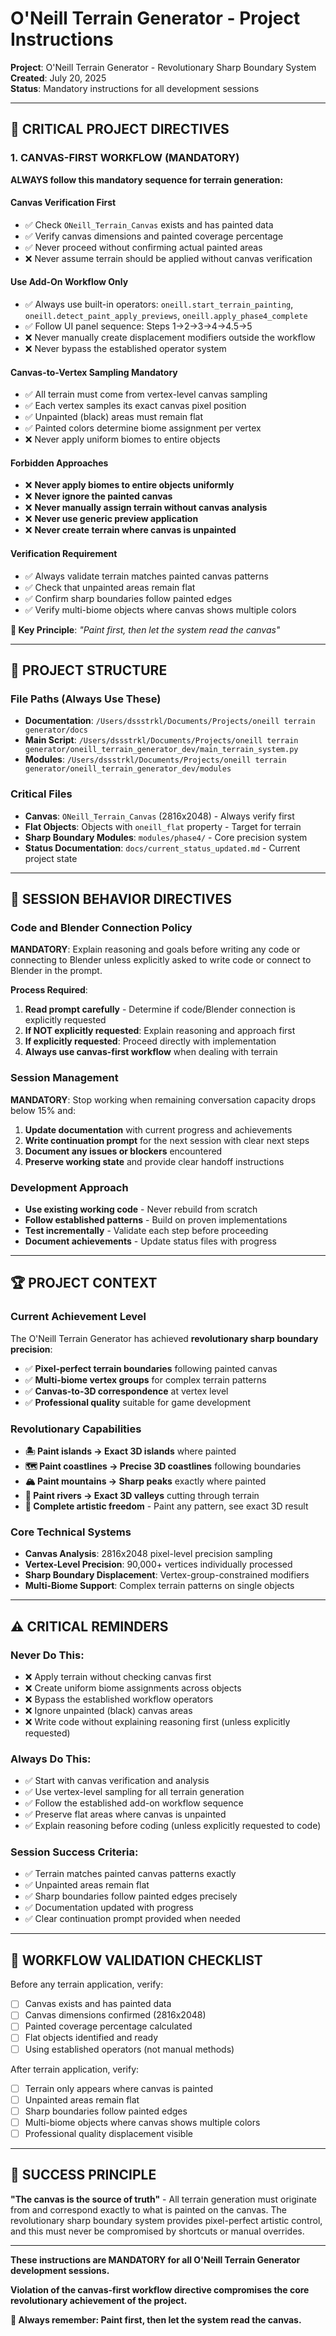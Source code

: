 # O'Neill Terrain Generator - Project Instructions

**Project**: O'Neill Terrain Generator - Revolutionary Sharp Boundary System  
**Created**: July 20, 2025  
**Status**: Mandatory instructions for all development sessions

---

## 🚨 CRITICAL PROJECT DIRECTIVES

### **1. CANVAS-FIRST WORKFLOW (MANDATORY)**

**ALWAYS follow this mandatory sequence for terrain generation:**

#### **Canvas Verification First**
- ✅ Check `ONeill_Terrain_Canvas` exists and has painted data
- ✅ Verify canvas dimensions and painted coverage percentage  
- ✅ Never proceed without confirming actual painted areas
- ❌ Never assume terrain should be applied without canvas verification

#### **Use Add-On Workflow Only**
- ✅ Always use built-in operators: `oneill.start_terrain_painting`, `oneill.detect_paint_apply_previews`, `oneill.apply_phase4_complete`
- ✅ Follow UI panel sequence: Steps 1→2→3→4→4.5→5
- ❌ Never manually create displacement modifiers outside the workflow
- ❌ Never bypass the established operator system

#### **Canvas-to-Vertex Sampling Mandatory**
- ✅ All terrain must come from vertex-level canvas sampling
- ✅ Each vertex samples its exact canvas pixel position
- ✅ Unpainted (black) areas must remain flat
- ✅ Painted colors determine biome assignment per vertex
- ❌ Never apply uniform biomes to entire objects

#### **Forbidden Approaches**
- ❌ **Never apply biomes to entire objects uniformly**
- ❌ **Never ignore the painted canvas**
- ❌ **Never manually assign terrain without canvas analysis**
- ❌ **Never use generic preview application**
- ❌ **Never create terrain where canvas is unpainted**

#### **Verification Requirement**
- ✅ Always validate terrain matches painted canvas patterns
- ✅ Check that unpainted areas remain flat
- ✅ Confirm sharp boundaries follow painted edges
- ✅ Verify multi-biome objects where canvas shows multiple colors

**🎯 Key Principle**: *"Paint first, then let the system read the canvas"*

---

## 📁 PROJECT STRUCTURE

### **File Paths (Always Use These)**
- **Documentation**: `/Users/dssstrkl/Documents/Projects/oneill terrain generator/docs`
- **Main Script**: `/Users/dssstrkl/Documents/Projects/oneill terrain generator/oneill_terrain_generator_dev/main_terrain_system.py`
- **Modules**: `/Users/dssstrkl/Documents/Projects/oneill terrain generator/oneill_terrain_generator_dev/modules`

### **Critical Files**
- **Canvas**: `ONeill_Terrain_Canvas` (2816x2048) - Always verify first
- **Flat Objects**: Objects with `oneill_flat` property - Target for terrain
- **Sharp Boundary Modules**: `modules/phase4/` - Core precision system
- **Status Documentation**: `docs/current_status_updated.md` - Current project state

---

## 🎯 SESSION BEHAVIOR DIRECTIVES

### **Code and Blender Connection Policy**
**MANDATORY**: Explain reasoning and goals before writing any code or connecting to Blender unless explicitly asked to write code or connect to Blender in the prompt.

**Process Required**:
1. **Read prompt carefully** - Determine if code/Blender connection is explicitly requested
2. **If NOT explicitly requested**: Explain reasoning and approach first
3. **If explicitly requested**: Proceed directly with implementation
4. **Always use canvas-first workflow** when dealing with terrain

### **Session Management**
**MANDATORY**: Stop working when remaining conversation capacity drops below 15% and:
1. **Update documentation** with current progress and achievements
2. **Write continuation prompt** for the next session with clear next steps
3. **Document any issues or blockers** encountered
4. **Preserve working state** and provide clear handoff instructions

### **Development Approach**
- **Use existing working code** - Never rebuild from scratch
- **Follow established patterns** - Build on proven implementations
- **Test incrementally** - Validate each step before proceeding
- **Document achievements** - Update status files with progress

---

## 🏆 PROJECT CONTEXT

### **Current Achievement Level**
The O'Neill Terrain Generator has achieved **revolutionary sharp boundary precision**:
- ✅ **Pixel-perfect terrain boundaries** following painted canvas
- ✅ **Multi-biome vertex groups** for complex terrain patterns
- ✅ **Canvas-to-3D correspondence** at vertex level
- ✅ **Professional quality** suitable for game development

### **Revolutionary Capabilities**
- **🏝️ Paint islands → Exact 3D islands** where painted
- **🗺️ Paint coastlines → Precise 3D coastlines** following boundaries
- **🏔️ Paint mountains → Sharp peaks** exactly where painted
- **🌊 Paint rivers → Exact 3D valleys** cutting through terrain
- **🎨 Complete artistic freedom** - Paint any pattern, see exact 3D result

### **Core Technical Systems**
- **Canvas Analysis**: 2816x2048 pixel-level precision sampling
- **Vertex-Level Precision**: 90,000+ vertices individually processed
- **Sharp Boundary Displacement**: Vertex-group-constrained modifiers
- **Multi-Biome Support**: Complex terrain patterns on single objects

---

## ⚠️ CRITICAL REMINDERS

### **Never Do This:**
- ❌ Apply terrain without checking canvas first
- ❌ Create uniform biome assignments across objects
- ❌ Bypass the established workflow operators
- ❌ Ignore unpainted (black) canvas areas
- ❌ Write code without explaining reasoning first (unless explicitly requested)

### **Always Do This:**
- ✅ Start with canvas verification and analysis
- ✅ Use vertex-level sampling for all terrain generation
- ✅ Follow the established add-on workflow sequence
- ✅ Preserve flat areas where canvas is unpainted
- ✅ Explain reasoning before coding (unless explicitly requested to code)

### **Session Success Criteria:**
- ✅ Terrain matches painted canvas patterns exactly
- ✅ Unpainted areas remain flat
- ✅ Sharp boundaries follow painted edges precisely
- ✅ Documentation updated with progress
- ✅ Clear continuation prompt provided when needed

---

## 🎯 WORKFLOW VALIDATION CHECKLIST

Before any terrain application, verify:
- [ ] Canvas exists and has painted data
- [ ] Canvas dimensions confirmed (2816x2048)
- [ ] Painted coverage percentage calculated
- [ ] Flat objects identified and ready
- [ ] Using established operators (not manual methods)

After terrain application, verify:
- [ ] Terrain only appears where canvas is painted
- [ ] Unpainted areas remain flat
- [ ] Sharp boundaries follow painted edges
- [ ] Multi-biome objects where canvas shows multiple colors
- [ ] Professional quality displacement visible

---

## 🚀 SUCCESS PRINCIPLE

**"The canvas is the source of truth"** - All terrain generation must originate from and correspond exactly to what is painted on the canvas. The revolutionary sharp boundary system provides pixel-perfect artistic control, and this must never be compromised by shortcuts or manual overrides.

---

**These instructions are MANDATORY for all O'Neill Terrain Generator development sessions.**

**Violation of the canvas-first workflow directive compromises the core revolutionary achievement of the project.**

**🎯 Always remember: Paint first, then let the system read the canvas.**